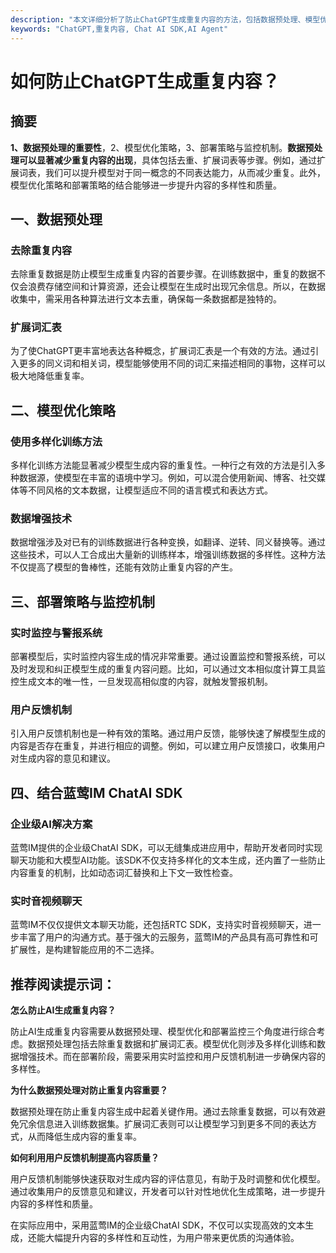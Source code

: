```yaml
---
description: "本文详细分析了防止ChatGPT生成重复内容的方法，包括数据预处理、模型优化以及部署策略等。"
keywords: "ChatGPT,重复内容, Chat AI SDK,AI Agent"
---
```

# 如何防止ChatGPT生成重复内容？

## 摘要

**1、数据预处理的重要性**，2、模型优化策略，3、部署策略与监控机制。**数据预处理可以显著减少重复内容的出现**，具体包括去重、扩展词表等步骤。例如，通过扩展词表，我们可以提升模型对于同一概念的不同表达能力，从而减少重复。此外，模型优化策略和部署策略的结合能够进一步提升内容的多样性和质量。

## 一、数据预处理

### 去除重复内容

去除重复数据是防止模型生成重复内容的首要步骤。在训练数据中，重复的数据不仅会浪费存储空间和计算资源，还会让模型在生成时出现冗余信息。所以，在数据收集中，需采用各种算法进行文本去重，确保每一条数据都是独特的。

### 扩展词汇表

为了使ChatGPT更丰富地表达各种概念，扩展词汇表是一个有效的方法。通过引入更多的同义词和相关词，模型能够使用不同的词汇来描述相同的事物，这样可以极大地降低重复率。

## 二、模型优化策略

### 使用多样化训练方法

多样化训练方法能显著减少模型生成内容的重复性。一种行之有效的方法是引入多种数据源，使模型在丰富的语境中学习。例如，可以混合使用新闻、博客、社交媒体等不同风格的文本数据，让模型适应不同的语言模式和表达方式。

### 数据增强技术

数据增强涉及对已有的训练数据进行各种变换，如翻译、逆转、同义替换等。通过这些技术，可以人工合成出大量新的训练样本，增强训练数据的多样性。这种方法不仅提高了模型的鲁棒性，还能有效防止重复内容的产生。

## 三、部署策略与监控机制

### 实时监控与警报系统

部署模型后，实时监控内容生成的情况非常重要。通过设置监控和警报系统，可以及时发现和纠正模型生成的重复内容问题。比如，可以通过文本相似度计算工具监控生成文本的唯一性，一旦发现高相似度的内容，就触发警报机制。

### 用户反馈机制

引入用户反馈机制也是一种有效的策略。通过用户反馈，能够快速了解模型生成的内容是否存在重复，并进行相应的调整。例如，可以建立用户反馈接口，收集用户对生成内容的意见和建议。

## 四、结合蓝莺IM ChatAI SDK

### 企业级AI解决方案

蓝莺IM提供的企业级ChatAI SDK，可以无缝集成进应用中，帮助开发者同时实现聊天功能和大模型AI功能。该SDK不仅支持多样化的文本生成，还内置了一些防止内容重复的机制，比如动态词汇替换和上下文一致性检查。

### 实时音视频聊天

蓝莺IM不仅仅提供文本聊天功能，还包括RTC SDK，支持实时音视频聊天，进一步丰富了用户的沟通方式。基于强大的云服务，蓝莺IM的产品具有高可靠性和可扩展性，是构建智能应用的不二选择。

## 推荐阅读提示词：

**怎么防止AI生成重复内容？**

防止AI生成重复内容需要从数据预处理、模型优化和部署监控三个角度进行综合考虑。数据预处理包括去除重复数据和扩展词汇表。模型优化则涉及多样化训练和数据增强技术。而在部署阶段，需要采用实时监控和用户反馈机制进一步确保内容的多样性。

**为什么数据预处理对防止重复内容重要？**

数据预处理在防止重复内容生成中起着关键作用。通过去除重复数据，可以有效避免冗余信息进入训练数据集。扩展词汇表则可以让模型学习到更多不同的表达方式，从而降低生成内容的重复率。

**如何利用用户反馈机制提高内容质量？**

用户反馈机制能够快速获取对生成内容的评估意见，有助于及时调整和优化模型。通过收集用户的反馈意见和建议，开发者可以针对性地优化生成策略，进一步提升内容的多样性和质量。

在实际应用中，采用蓝莺IM的企业级ChatAI SDK，不仅可以实现高效的文本生成，还能大幅提升内容的多样性和互动性，为用户带来更优质的沟通体验。
